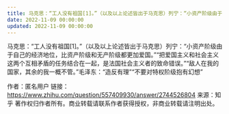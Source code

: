 ```yaml
---
title: 马克思：“工人没有祖国[1]。”（以及以上论述皆出于马克思）列宁：“小资产阶级由于自己的经济地位，比资产阶级和无产阶级都更加爱国。”“把…
date: 2022-11-09 00:00:00
updated: 2022-11-09 00:00:00
---
```


马克思：“工人没有祖国[1]。”（以及以上论述皆出于马克思）列宁：“小资产阶级由于自己的经济地位，比资产阶级和无产阶级都更加爱国。”“把爱国主义和社会主义这两个互相矛盾的任务结合在一起，是法国社会主义者的致命错误。”“敌人在我的国家，其余的我一概不管。”毛泽东：“造反有理”“不要对特权阶级抱有幻想”

作者：匿名用户
链接：https://www.zhihu.com/question/557409930/answer/2744526804
来源：知乎
著作权归作者所有。商业转载请联系作者获得授权，非商业转载请注明出处。
